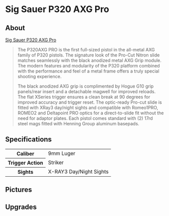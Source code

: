 # Sig Sauer P320 AXG Pro

## About

[Sig Sauer P320 AXG Pro](https://www.sigsauer.com/p320-axg-pro.html)

> The P320AXG PRO is the first full-sized pistol in the all-metal AXG family of P320 pistols. The signature look of the Pro-Cut Nitron slide matches seamlessly with the black anodized metal AXG Grip module. The modern features and modularity of the P320 platform combined with the performance and feel of a metal frame offers a truly special shooting experience.
>
> The black anodized AXG grip is complimented by Hogue G10 grip panels/rear insert and a detachable magwell for improved reloads.  The flat XSeries trigger ensures a clean break at 90 degrees for improved accuracy and trigger reset. The optic-ready Pro-cut slide is fitted with XRay3 day/night sights and compatible with Romeo1PRO, ROMEO2 and Deltapoint PRO optics for a direct-to-slide fit without the need for adaptor plates.  Each pistol comes standard with (2) 17rd steel mags fitted with Henning Group aluminum basepads.

## Specifications

<table>
  <tr>
    <th>Caliber</th>
    <td>9mm Luger</td>
  </tr>
  <tr>
    <th>Trigger Action</th>
    <td>Striker</td>
  </tr>
  <tr>
    <th>Sights</th>
    <td>X-RAY3 Day/Night Sights</td>
  </tr>
</table>

## Pictures

## Upgrades

<!--

SKU 320AXGF-9-BXR3-PRO-R2
CALIBER 9mm Luger
MAGS INCLUDED (2) 17rd Steel Mag
SIGHTS X-RAY3 Day/Night Sights
THREADED BARREL No
PISTOL SIZE Full-Size XSeries
OVERALL LENGTH 8.2 in [208mm]
OVERALL WIDTH 1.6 in [40mm]
HEIGHT 5.5 in [140 mm]
BARREL LENGTH 4.7 in [119mm]
WEIGHT 35.4 oz [1003g]
SIGHT RADIUS 6.6 in [168mm]
ACCESSORY RAIL M1913
TRIGGER ACTION Striker
TRIGGER TYPE XSeries Straight
GRIP MODULE Carry AXG
GRIP TYPE AXG
GRIP COLOR Black
BARREL MATERIAL Carbon Steel
FRAME FINISH Hard Coat Anodized
FRAME MATERIAL Stainless Steel
FCU MATERIAL
SLIDE FINISH Nitron
SLIDE MATERIAL Stainless Steel
OPTIC READY Yes
-->
